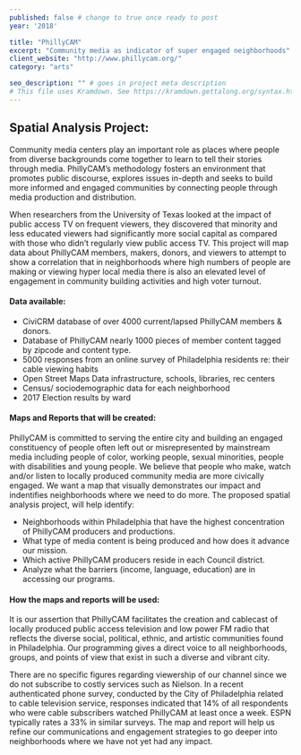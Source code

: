 ```yaml
---
published: false # change to true once ready to post
year: '2018'

title: "PhillyCAM"
excerpt: "Community media as indicator of super engaged neighborhoods"
client_website: "http://www.phillycam.org/"
category: "arts"

seo_description: "" # goes in project meta description
# This file uses Kramdown. See https://kramdown.gettalong.org/syntax.html for syntax
---
```


## Spatial Analysis Project:

Community media centers play an important role as places where people from diverse backgrounds come together to learn to tell their stories through media. PhillyCAM’s methodology fosters an environment that promotes public discourse, explores issues in-depth and seeks to build more informed and engaged communities by connecting people through media production and distribution.

When researchers from the University of Texas looked at the impact of public access TV on frequent viewers, they discovered that minority and less educated viewers had significantly more social capital as compared with those who didn’t regularly view public access TV. This project will map data about PhillyCAM members, makers, donors, and viewers to attempt to show a correlation that in neighborhoods where high numbers of people are making or viewing hyper local media there is also an elevated level of engagement in community building activities and high voter turnout.

#### Data available:
- CiviCRM database of over 4000 current/lapsed PhillyCAM members & donors.
- Database of PhillyCAM nearly 1000 pieces of member content tagged by zipcode and content type.
- 5000 responses from an online survey of Philadelphia residents re: their cable viewing habits
- Open Street Maps Data infrastructure, schools, libraries, rec centers
- Census/ sociodemographic data for each neighborhood
- 2017 Election results by ward

#### Maps and Reports that will be created:
PhillyCAM is committed to serving the entire city and building an engaged constituency of people often left out or misrepresented by mainstream media including people of color, working people, sexual minorities, people with disabilities and young people. We believe that people who make, watch and/or listen to locally produced community media are more civically engaged. We want a map that visually demonstrates our impact and indentifies neighborhoods where we need to do more. The proposed spatial analysis project, will help identify:

- Neighborhoods within Philadelphia that have the highest concentration of PhillyCAM producers and productions.
- What type of media content is being produced and how does it advance our mission.
- Which active PhillyCAM producers reside in each Council district.
- Analyze what the barriers (income, language, education) are in accessing our programs.

#### How the maps and reports will be used:
It is our assertion that PhillyCAM facilitates the creation and cablecast of locally produced public access television and low power FM radio that reflects the diverse social, political, ethnic, and artistic communities found in Philadelphia. Our programming gives a direct voice to all neighborhoods, groups, and points of view that exist in such a diverse and vibrant city.

There are no specific figures regarding viewership of our channel since we do not subscribe to costly services such as Nielson. In a recent authenticated phone survey, conducted by the City of Philadelphia related to cable television service, responses indicated that 14% of all respondents who were cable subscribers watched PhillyCAM at least once a week. ESPN typically rates a 33% in similar surveys. The map and report will help us refine our communications and engagement strategies to go deeper into neighborhoods where we have not yet had any impact.
